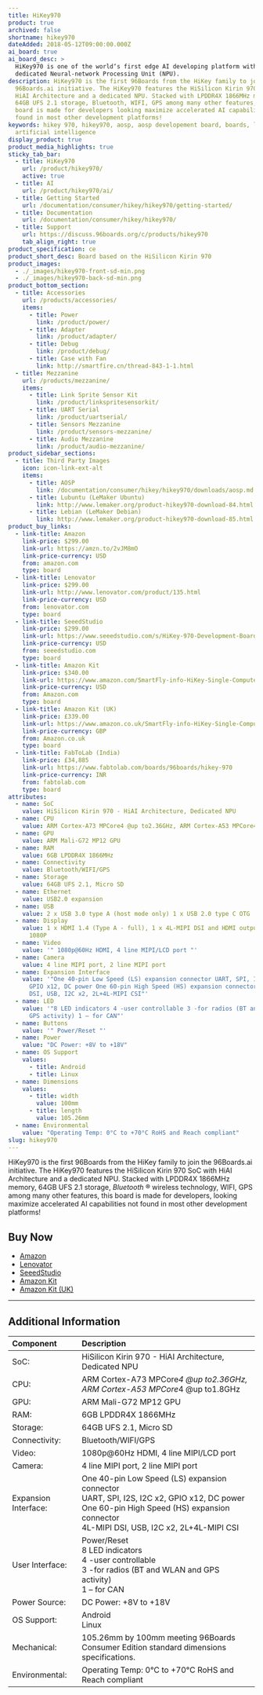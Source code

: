 ```yaml
---
title: HiKey970
product: true
archived: false
shortname: hikey970
dateAdded: 2018-05-12T09:00:00.000Z
ai_board: true
ai_board_desc: >
  HiKey970 is one of the world‘s first edge AI developing platform with a
  dedicated Neural-network Processing Unit (NPU).
description: HiKey970 is the first 96Boards from the HiKey family to join the
  96Boards.ai initiative. The HiKey970 features the HiSilicon Kirin 970 SoC with
  HiAI Architecture and a dedicated NPU. Stacked with LPDDR4X 1866MHz memory,
  64GB UFS 2.1 storage, Bluetooth, WIFI, GPS among many other features, this
  board is made for developers looking maximize accelerated AI capabilities not
  found in most other development platforms!
keywords: hikey 970, hikey970, aosp, aosp developement board, boards, linux, ai,
  artificial intelligence
display_product: true
product_media_highlights: true
sticky_tab_bar:
  - title: HiKey970
    url: /product/hikey970/
    active: true
  - title: AI
    url: /product/hikey970/ai/
  - title: Getting Started
    url: /documentation/consumer/hikey/hikey970/getting-started/
  - title: Documentation
    url: /documentation/consumer/hikey/hikey970/
  - title: Support
    url: https://discuss.96boards.org/c/products/hikey970
    tab_align_right: true
product_specification: ce
product_short_desc: Board based on the HiSilicon Kirin 970
product_images:
  - ./_images/hikey970-front-sd-min.png
  - ./_images/hikey970-back-sd-min.png
product_bottom_section:
  - title: Accessories
    url: /products/accessories/
    items:
      - title: Power
        link: /product/power/
      - title: Adapter
        link: /product/adapter/
      - title: Debug
        link: /product/debug/
      - title: Case with Fan
        link: http://smartfire.cn/thread-843-1-1.html
  - title: Mezzanine
    url: /products/mezzanine/
    items:
      - title: Link Sprite Sensor Kit
        link: /product/linkspritesensorkit/
      - title: UART Serial
        link: /product/uartserial/
      - title: Sensors Mezzanine
        link: /product/sensors-mezzanine/
      - title: Audio Mezzanine
        link: /product/audio-mezzanine/
product_sidebar_sections:
  - title: Third Party Images
    icon: icon-link-ext-alt
    items:
      - title: AOSP
        link: /documentation/consumer/hikey/hikey970/downloads/aosp.md.html
      - title: Lubuntu (LeMaker Ubuntu)
        link: http://www.lemaker.org/product-hikey970-download-84.html
      - title: Lebian (LeMaker Debian)
        link: http://www.lemaker.org/product-hikey970-download-85.html
product_buy_links:
  - link-title: Amazon
    link-price: $299.00
    link-url: https://amzn.to/2vJM8mO
    link-price-currency: USD
    from: amazon.com
    type: board
  - link-title: Lenovator
    link-price: $299.00
    link-url: http://www.lenovator.com/product/135.html
    link-price-currency: USD
    from: lenovator.com
    type: board
  - link-title: SeeedStudio
    link-price: $299.00
    link-url: https://www.seeedstudio.com/s/HiKey-970-Development-Board-p-3046.html?utm_source=homepage&utm_medium=homepagebanner&utm_campaign=hp_0426
    link-price-currency: USD
    from: seeedstudio.com
    type: board
  - link-title: Amazon Kit
    link-price: $340.00
    link-url: https://www.amazon.com/SmartFly-info-HiKey-Single-Computer/dp/B07FNLSK2X
    link-price-currency: USD
    from: Amazon.com
    type: board
  - link-title: Amazon Kit (UK)
    link-price: £339.00
    link-url: https://www.amazon.co.uk/SmartFly-info-HiKey-Single-Computer/dp/B07FNLSK2X
    link-price-currency: GBP
    from: Amazon.co.uk
    type: board
  - link-title: FabToLab (India)
    link-price: £34,885
    link-url: https://www.fabtolab.com/boards/96boards/hikey-970
    link-price-currency: INR
    from: fabtolab.com
    type: board
attributes:
  - name: SoC
    value: HiSilicon Kirin 970 - HiAI Architecture, Dedicated NPU
  - name: CPU
    value: ARM Cortex-A73 MPCore4 @up to2.36GHz, ARM Cortex-A53 MPCore4 @up to1.8GHz
  - name: GPU
    value: ARM Mali-G72 MP12 GPU
  - name: RAM
    value: 6GB LPDDR4X 1866MHz
  - name: Connectivity
    value: Bluetooth/WIFI/GPS
  - name: Storage
    value: 64GB UFS 2.1, Micro SD
  - name: Ethernet
    value: USB2.0 expansion
  - name: USB
    value: 2 x USB 3.0 type A (host mode only) 1 x USB 2.0 type C OTG
  - name: Display
    value: 1 x HDMI 1.4 (Type A - full), 1 x 4L-MIPI DSI and HDMI output up to FHD
      1080P
  - name: Video
    value: '" 1080p@60Hz HDMI, 4 line MIPI/LCD port "'
  - name: Camera
    value: 4 line MIPI port, 2 line MIPI port
  - name: Expansion Interface
    value: '"One 40-pin Low Speed (LS) expansion connector UART, SPI, I2S, I2C x2,
      GPIO x12, DC power One 60-pin High Speed (HS) expansion connector 4L-MIPI
      DSI, USB, I2C x2, 2L+4L-MIPI CSI"'
  - name: LED
    value: '"8 LED indicators 4 -user controllable 3 -for radios (BT and WLAN and
      GPS activity) 1 – for CAN"'
  - name: Buttons
    value: '" Power/Reset "'
  - name: Power
    value: "DC Power: +8V to +18V"
  - name: OS Support
    values:
      - title: Android
      - title: Linux
  - name: Dimensions
    values:
      - title: width
        value: 100mm
      - title: length
        value: 105.26mm
  - name: Environmental
    value: "Operating Temp: 0°C to +70°C RoHS and Reach compliant"
slug: hikey970
---
```

HiKey970 is the first 96Boards from the HiKey family to join the 96Boards.ai initiative. The HiKey970 features the HiSilicon Kirin 970 SoC with HiAI Architecture and a dedicated NPU. Stacked with LPDDR4X 1866MHz memory, 64GB UFS 2.1 storage, _Bluetooth_ ® wireless technology, WIFI, GPS among many other features, this board is made for developers, looking maximize accelerated AI capabilities not found in most other development platforms!

## Buy Now

- [Amazon](https://amzn.to/2vJM8mO)
- [Lenovator](http://www.lenovator.com/product/135.html)
- [SeeedStudio](https://www.seeedstudio.com/s/HiKey-970-Development-Board-p-3046.html?utm_source=homepage&utm_medium=homepagebanner&utm_campaign=hp_0426)
- [Amazon Kit](https://www.amazon.com/SmartFly-info-HiKey-Single-Computer/dp/B07FNLSK2X)
- [Amazon Kit (UK)](https://www.amazon.co.uk/SmartFly-info-HiKey-Single-Computer/dp/B07FNLSK2X)

***

## Additional Information

|   Component          |   Description                                                                                    |
|:---------------------|:-------------------------------------------------------------------------------------------------|
| SoC:                 | HiSilicon Kirin 970 - HiAI Architecture, Dedicated NPU                                           |
| CPU:                 | ARM Cortex-A73 MPCore*4 @up to2.36GHz, ARM Cortex-A53 MPCore*4 @up to1.8GHz                      |
| GPU:                 | ARM Mali-G72 MP12 GPU                                                                            |
| RAM:                 | 6GB LPDDR4X 1866MHz                                                                              |
| Storage:             | 64GB UFS 2.1, Micro SD                                                                           |
| Connectivity:        | Bluetooth/WIFI/GPS                                                                               |
| Video:               | 1080p@60Hz HDMI, 4 line MIPI/LCD port                                                            |
| Camera:              | 4 line MIPI port, 2 line MIPI port                                                               |
| Expansion Interface: | One 40-pin Low Speed (LS) expansion connector<br>UART, SPI, I2S, I2C x2, GPIO x12, DC power<br>One 60-pin High Speed (HS) expansion connector<br>4L-MIPI DSI, USB, I2C x2, 2L+4L-MIPI CSI                                        |
| User Interface:      | Power/Reset<br>8 LED indicators<br>4 -user controllable<br>3 -for radios (BT and WLAN and GPS activity)<br>1 – for CAN                                                                                                              |
| Power Source:        | DC Power: +8V to +18V                                                                            |
| OS Support:          | Android<br>Linux                                                                                 |
| Mechanical:          | 105.26mm by 100mm meeting 96Boards Consumer Edition standard dimensions specifications.          |
| Environmental:       | Operating Temp: 0°C to +70°C RoHS and Reach compliant                                            |
